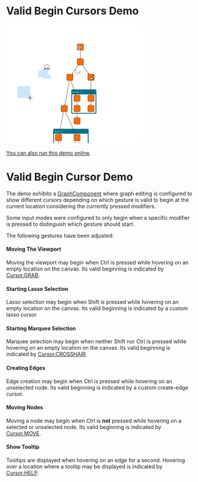 # Valid Begin Cursors Demo

<img src="../../resources/image/valid-begin-cursors.png" alt="demo-thumbnail" height="320"/>

[You can also run this demo online](https://live.yworks.com/demos/input/valid-begin-cursors/index.html).

# Valid Begin Cursor Demo

The demo exhibits a [GraphComponent](https://docs.yworks.com/yfileshtml/#/api/GraphComponent) where graph editing is configured to show different cursors depending on which gesture is valid to begin at the current location considering the currently pressed modifiers.

Some input modes were configured to only begin when a specific modifier is pressed to distinguish which gesture should start.

The following gestures have been adjusted:

#### Moving The Viewport

Moving the viewport may begin when Ctrl is pressed while hovering on an empty location on the canvas. Its valid beginning is indicated by [Cursor.GRAB](https://docs.yworks.com/yfileshtml/#/api/Cursor#GRAB).

#### Starting Lasso Selection

Lasso selection may begin when Shift is pressed while hovering on an empty location on the canvas. Its valid beginning is indicated by a custom lasso cursor.

#### Starting Marquee Selection

Marquee selection may begin when neither Shift nor Ctrl is pressed while hovering on an empty location on the canvas. Its valid beginning is indicated by [Cursor.CROSSHAIR](https://docs.yworks.com/yfileshtml/#/api/Cursor#CROSSHAIR).

#### Creating Edges

Edge creation may begin when Ctrl is pressed while hovering on an unselected node. Its valid beginning is indicated by a custom create-edge cursor.

#### Moving Nodes

Moving a node may begin when Ctrl is **not** pressed while hovering on a selected or unselected node. Its valid beginning is indicated by [Cursor.MOVE](https://docs.yworks.com/yfileshtml/#/api/Cursor#MOVE).

#### Show Tooltip

Tooltips are displayed when hovering on an edge for a second. Hovering over a location where a tooltip may be displayed is indicated by [Cursor.HELP](https://docs.yworks.com/yfileshtml/#/api/Cursor#HELP).
